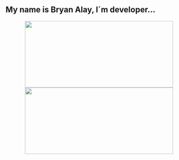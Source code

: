 ## My name is Bryan Alay, I´m developer...
<div align="center">
  <a href="https://github.com/bryanalay">
  <img height="179em" width="400em" src="https://github-readme-stats.vercel.app/api?username=bryanalay&show_icons=true&theme=dracula&include_all_commits=true&count_private=true"/>
  <img height="179em" width="400em" src="https://github-readme-stats.vercel.app/api/top-langs/?username=bryanalay&layout=compact&langs_count=7&theme=dracula"/>
</div>

